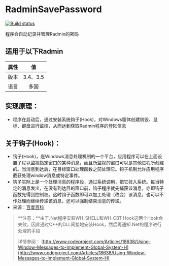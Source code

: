 # RadminSavePassword

[![Build status](https://ci.appveyor.com/api/projects/status/rdbyia8eoogscfed?svg=true)](https://ci.appveyor.com/project/xjj0906/radminsavepassword)

程序会自动记录并管理Radmin的密码

## **适用于以下Radmin**
| 属性 |   值   |
|------|:------:|
| 版本 |3.4、3.5|
| 语言 |  多国  |

## **实现原理：**
- 程序在启动后，通过安装系统钩子(Hook)，对Windows窗体创建销毁、鼠标、键盘进行监控，从而达到获取Radmin程序的登陆信息

## **关于钩子(Hook)：**
- 钩子(Hook)，是Windows消息处理机制的一个平台，应用程序可以在上面设置子程以监视指定窗口的某种消息，而且所监视的窗口可以是其他进程所创建的。当消息到达后，在目标窗口处理函数之前处理它。钩子机制允许应用程序截获处理window消息或特定事件。
- 钩子实际上是一个处理消息的程序段，通过系统调用，把它挂入系统。每当特定的消息发出，在没有到达目的窗口前，钩子程序就先捕获该消息，亦即钩子函数先得到控制权。这时钩子函数即可以加工处理（改变）该消息，也可以不作处理而继续传递该消息，还可以强制结束消息的传递。
- 来源：[百度百科]

> **注意：**由于.Net程序安装WH_SHELL和WH_CBT Hook这两个Hook会失败，因此通过C++的DLL间接地安装Hook，然后再通知.Net的程序进行处理的手段
> 
> 详情参阅：
> [http://www.codeproject.com/Articles/18638/Using-Window-Messages-to-Implement-Global-System-H](http://www.codeproject.com/Articles/18638/Using-Window-Messages-to-Implement-Global-System-H)


[百度百科]:http://baike.baidu.com/link?url=vvhHuJDnkVN4IaE319drtMogwGv4Jf-ra3Cik8IcMHvf8iqUsa2noXU42twUMYq9VZyfK1Aml_ApNXzx80C0Q_
